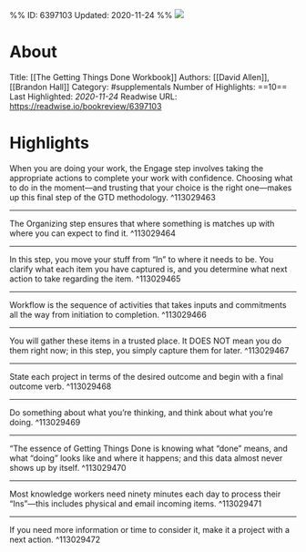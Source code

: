 %%
ID: 6397103
Updated: 2020-11-24
%%
![](https://images-na.ssl-images-amazon.com/images/I/51FhvQthDQL._SL500_.jpg)

# About
Title: [[The Getting Things Done Workbook]]
Authors: [[David Allen]], [[Brandon Hall]]
Category: #supplementals
Number of Highlights: ==10==
Last Highlighted: *2020-11-24*
Readwise URL: https://readwise.io/bookreview/6397103

# Highlights 
When you are doing your work, the Engage step involves taking the appropriate actions to complete your work with confidence. Choosing what to do in the moment—and trusting that your choice is the right one—makes up this final step of the GTD methodology.  ^113029463

---

The Organizing step ensures that where something is matches up with where you can expect to find it.  ^113029464

---

In this step, you move your stuff from “In” to where it needs to be. You clarify what each item you have captured is, and you determine what next action to take regarding the item.  ^113029465

---

Workflow is the sequence of activities that takes inputs and commitments all the way from initiation to completion.  ^113029466

---

You will gather these items in a trusted place. It DOES NOT mean you do them right now; in this step, you simply capture them for later.  ^113029467

---

State each project in terms of the desired outcome and begin with a final outcome verb.  ^113029468

---

Do something about what you’re thinking, and think about what you’re doing.  ^113029469

---

“The essence of Getting Things Done is knowing what “done” means, and what “doing” looks like and where it happens; and this data almost never shows up by itself.  ^113029470

---

Most knowledge workers need ninety minutes each day to process their “Ins”—this includes physical and email incoming items.  ^113029471

---

If you need more information or time to consider it, make it a project with a next action.  ^113029472

